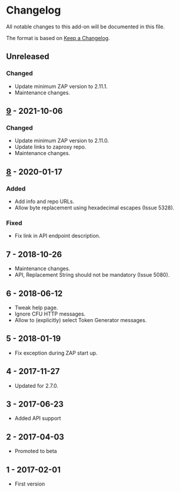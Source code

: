 # Changelog
All notable changes to this add-on will be documented in this file.

The format is based on [Keep a Changelog](https://keepachangelog.com/en/1.0.0/).

## Unreleased
### Changed
- Update minimum ZAP version to 2.11.1.
- Maintenance changes.

## [9] - 2021-10-06
### Changed
- Update minimum ZAP version to 2.11.0.
- Update links to zaproxy repo.
- Maintenance changes.

## [8] - 2020-01-17

### Added
 - Add info and repo URLs.
 - Allow byte replacement using hexadecimal escapes (Issue 5328).

### Fixed
 - Fix link in API endpoint description.

## 7 - 2018-10-26

- Maintenance changes.
- API, Replacement String should not be mandatory (Issue 5080).

## 6 - 2018-06-12

- Tweak help page.
- Ignore CFU HTTP messages.
- Allow to (explicitly) select Token Generator messages.

## 5 - 2018-01-19

- Fix exception during ZAP start up.

## 4 - 2017-11-27

- Updated for 2.7.0.

## 3 - 2017-06-23

- Added API support

## 2 - 2017-04-03

- Promoted to beta

## 1 - 2017-02-01

- First version

[9]: https://github.com/zaproxy/zap-extensions/releases/replacer-v9
[8]: https://github.com/zaproxy/zap-extensions/releases/replacer-v8

